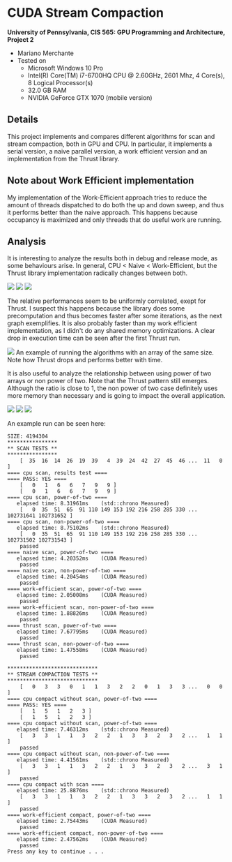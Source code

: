 CUDA Stream Compaction
======================

**University of Pennsylvania, CIS 565: GPU Programming and Architecture, Project 2**

* Mariano Merchante
* Tested on
  * Microsoft Windows 10 Pro
  * Intel(R) Core(TM) i7-6700HQ CPU @ 2.60GHz, 2601 Mhz, 4 Core(s), 8 Logical Processor(s)
  * 32.0 GB RAM
  * NVIDIA GeForce GTX 1070 (mobile version)

## Details

This project implements and compares different algorithms for scan and stream compaction, both in GPU and CPU. In particular, it implements a serial version, a naive parallel version, a work efficient version and an implementation from the Thrust library.

## Note about Work Efficient implementation

My implementation of the Work-Efficient approach tries to reduce the amount of threads dispatched to do both the up and down sweep, and thus it performs better than the naive approach. This happens because occupancy is maximized and only threads that do useful work are running.

## Analysis

It is interesting to analyze the results both in debug and release mode, as some behaviours arise. In general, CPU < Naive < Work-Efficient, but the Thrust library implementation radically changes between both.

![](images/debug_pot.png)
![](images/release_pot.png)
![](images/debug_vs_release.png)

The relative performances seem to be uniformly correlated, exept for Thrust. I suspect this happens because the library does some precomputation and thus becomes faster after some iterations, as the next graph exemplifies. It is also probably faster than my work efficient implementation, as I didn't do any shared memory optimizations. A clear drop in execution time can be seen after the first Thrust run.

![](images/iterations.png)
An example of running the algorithms with an array of the same size. Note how Thrust drops and performs better with time.

It is also useful to analyze the relationship between using power of two arrays or non power of two. Note that the Thrust pattern still emerges. Although the ratio is close to 1, the non power of two case definitely uses more memory than necessary and is going to impact the overall application.

![](images/debug_npot.png)
![](images/release_npot.png)
![](images/pot_vs_npot.png)


An example run can be seen here:
```
SIZE: 4194304
****************
** SCAN TESTS **
****************
    [  35  16  14  26  19  39   4  39  24  42  27  45  46 ...  11   0 ]
==== cpu scan, results test ====
==== PASS: YES ====
    [   0   1   6   6   7   9   9 ]
    [   0   1   6   6   7   9   9 ]
==== cpu scan, power-of-two ====
   elapsed time: 8.31961ms    (std::chrono Measured)
    [   0  35  51  65  91 110 149 153 192 216 258 285 330 ... 102731641 102731652 ]
==== cpu scan, non-power-of-two ====
   elapsed time: 8.75102ms    (std::chrono Measured)
    [   0  35  51  65  91 110 149 153 192 216 258 285 330 ... 102731502 102731543 ]
    passed
==== naive scan, power-of-two ====
   elapsed time: 4.20352ms    (CUDA Measured)
    passed
==== naive scan, non-power-of-two ====
   elapsed time: 4.20454ms    (CUDA Measured)
    passed
==== work-efficient scan, power-of-two ====
   elapsed time: 2.05008ms    (CUDA Measured)
    passed
==== work-efficient scan, non-power-of-two ====
   elapsed time: 1.88826ms    (CUDA Measured)
    passed
==== thrust scan, power-of-two ====
   elapsed time: 7.67795ms    (CUDA Measured)
    passed
==== thrust scan, non-power-of-two ====
   elapsed time: 1.47558ms    (CUDA Measured)
    passed

*****************************
** STREAM COMPACTION TESTS **
*****************************
    [   0   3   3   0   1   1   3   2   2   0   1   3   3 ...   0   0 ]
==== cpu compact without scan, power-of-two ====
==== PASS: YES ====
    [   1   5   1   2   3 ]
    [   1   5   1   2   3 ]
==== cpu compact without scan, power-of-two ====
   elapsed time: 7.46312ms    (std::chrono Measured)
    [   3   3   1   1   3   2   2   1   3   3   2   3   2 ...   1   1 ]
    passed
==== cpu compact without scan, non-power-of-two ====
   elapsed time: 4.41561ms    (std::chrono Measured)
    [   3   3   1   1   3   2   2   1   3   3   2   3   2 ...   3   1 ]
    passed
==== cpu compact with scan ====
   elapsed time: 25.8876ms    (std::chrono Measured)
    [   3   3   1   1   3   2   2   1   3   3   2   3   2 ...   1   1 ]
    passed
==== work-efficient compact, power-of-two ====
   elapsed time: 2.75443ms    (CUDA Measured)
    passed
==== work-efficient compact, non-power-of-two ====
   elapsed time: 2.47562ms    (CUDA Measured)
    passed
Press any key to continue . . .



```
